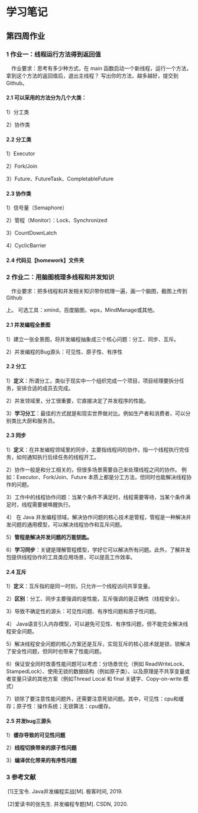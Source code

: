 # 学习笔记

## 第四周作业

### 1 作业一：线程运行方法得到返回值

&ensp;&ensp;作业要求：思考有多少种方式，在 main 函数启动一个新线程，运行一个方法，拿到这个方法的返回值后，退出主线程？ 写出你的方法，越多越好，提交到 Github。 

#### 2.1 可以采用的方法分为几个大类：

1）分工类

2）协作类

#### 2.2 分工类

1）Executor

2）Fork/Join

3）Future、FutureTask、CompletableFuture

#### 2.3 协作类

1）信号量（Semaphore）

2）管程（Monitor）：Lock、Synchronized

3）CountDownLatch

4）CyclicBarrier

#### 2.4 代码见【homework】文件夹



### 2 作业二：用脑图梳理多线程和并发知识

&ensp;&ensp;作业要求：把多线程和并发相关知识带你梳理一遍，画一个脑图，截图上传到 Github 

上。 可选工具：xmind，百度脑图，wps，MindManage或其他。

#### 2.1 并发编程全景图

1）建立一张全景图，将并发编程抽象成三个核心问题：分工、同步、互斥。

2）并发编程的Bug源头：可见性、原子性、有序性

#### 2.2 分工

1）**定义**：所谓分工，类似于现实中一个组织完成一个项目，项目经理要拆分任务，安排合适的成员去完成。

2）并发领域里，分工很重要，它直接决定了并发程序的性能。

3）**学习分工**：最佳的方式就是和现实世界做对比。例如生产者和消费者，可以分别类比大厨和服务员。

#### 2.3 同步

1）**定义**：在并发编程领域里的同步，主要指线程间的协作，指一个线程执行完任务，如何通知执行后续任务的线程开工。

2）协作一般是和分工相关的，但很多场景需要自己来处理线程之间的协作。
例如：Executor、Fork/Join、Future 本质上都是分工方法，但同时也能解决线程协作的问题。

3）工作中的线程协作问题：当某个条件不满足时，线程需要等待，当某个条件满足时，线程需要被唤醒执行。

4） 在 Java 并发编程领域，解决协作问题的核心技术是管程，管程是一种解决并发问题的通用模型，可以解决线程协作和互斥问题。

5）**管程是解决并发问题的万能钥匙。**

6）**学习同步**：关键是理解管程模型，学好它可以解决所有问题。此外，了解并发包提供线程协作的工具类应用场景，可以提高工作效率。

#### 2.4 互斥

1）**定义**：互斥指的是同一时刻，只允许一个线程访问共享变量。

2）**区别**：分工、同步主要强调的是性能，互斥强调的是正确性（线程安全）。

3）导致不确定性的源头：可见性问题、有序性问题和原子性问题。

4） Java语言引入内存模型，可以避免可见性、有序性问题，但不能完全解决线程安全问题。

5）解决线程安全问题的核心方案还是互斥，实现互斥的核心技术就是锁，锁解决了安全性问题，但同时也带来了性能问题。

6）保证安全同时改善性能问题可以考虑：分场景优化（例如 ReadWriteLock、StampedLock）、使用无锁的数据结构（例如原子类）、以及原理是不共享变量或者变量只读的其他方案（例如Thread Local 和 final 关键字、Copy-on-write 模式）

7）锁除了要注意性能问题外，还需要注意死锁问题。其中，可见性：cpu和缓存；原子性：操作系统；无锁算法：cpu缓存。

#### 2.5 并发bug三源头

1）**缓存导致的可见性问题**

2）**线程切换带来的原子性问题**

3）**编译优化带来的有序性问题**



### 3 参考文献

​	[1]王宝令. Java并发编程实战[M]. 极客时间, 2019.

​	[2]爱读书的张先生. 并发编程专题[M]. CSDN, 2020.



